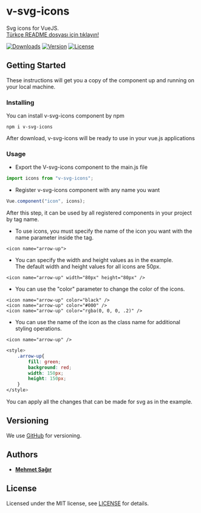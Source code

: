 # v-svg-icons

Svg icons for VueJS. <br>
[Türkçe README dosyası için tıklayın!](https://github.com/mehmetsagir/v-svg-icons/blob/master/trREADME.md)

<p>
  <a href="https://www.npmjs.com/package/v-svg-icons"><img src="https://img.shields.io/npm/dm/v-svg-icons.svg?sanitize=true" alt="Downloads"></a>
  <a href="https://www.npmjs.com/package/v-svg-icons"><img src="https://img.shields.io/npm/v/v-svg-icons.svg?sanitize=true" alt="Version"></a>
  <a href="https://www.npmjs.com/package/v-svg-icons"><img src="https://img.shields.io/npm/l/v-svg-icons.svg?sanitize=true" alt="License"></a>
</p>

## Getting Started

These instructions will get you a copy of the component up and running on your local machine.

### Installing

You can install v-svg-icons component by npm

```
npm i v-svg-icons
```

After download, v-svg-icons will be ready to use in your vue.js applications

### Usage

- Export the V-svg-icons component to the main.js file

```js
import icons from "v-svg-icons";
```

- Register v-svg-icons component with any name you want

```js
Vue.component("icon", icons);
```

After this step, it can be used by all registered components in your project by tag name.

- To use icons, you must specify the name of the icon you want with the name parameter inside the <icon name = "" /> tag.

```vue
<icon name="arrow-up">
```

- You can specify the width and height values as in the example.
  <br>
  The default width and height values for all icons are 50px.

```vue
<icon name="arrow-up" width="80px" height="80px" />
```

- You can use the "color" parameter to change the color of the icons.

```vue
<icon name="arrow-up" color="black" />
<icon name="arrow-up" color="#000" />
<icon name="arrow-up" color="rgba(0, 0, 0, .2)" />
```

- You can use the name of the icon as the class name for additional styling operations.

```vue
<icon name="arrow-up" />
```

```css
<style>
    .arrow-up{
        fill: green;
        background: red;
        width: 150px;
        height: 150px;
    }
</style>
```

You can apply all the changes that can be made for svg as in the example.

## Versioning

We use [GitHub](https://github.com/mehmetsagir/v-svg-icons) for versioning.

## Authors

- **[Mehmet Sağır](https://github.com/mehmetsagir)**

## License

Licensed under the MIT license, see [LICENSE](https://github.com/mehmetsagir/v-svg-icons/blob/master/LICENSE) for details.

